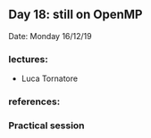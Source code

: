 ## Day 18:  still on OpenMP  

Date: Monday 16/12/19

### lectures:

  - Luca Tornatore

### references:

### Practical session

